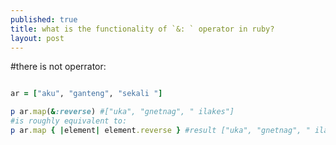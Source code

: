 ```yaml
---
published: true
title: what is the functionality of `&: ` operator in ruby?
layout: post
---
```

#there is not operrator:

```ruby

ar = ["aku", "ganteng", "sekali "]

p ar.map(&:reverse) #["uka", "gnetnag", " ilakes"]
#is roughly equivalent to:
p ar.map { |element| element.reverse } #result ["uka", "gnetnag", " ilakes"]

```
